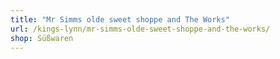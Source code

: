 ```yaml
---
title: "Mr Simms olde sweet shoppe and The Works"
url: /kings-lynn/mr-simms-olde-sweet-shoppe-and-the-works/
shop: Süßwaren
---
```

